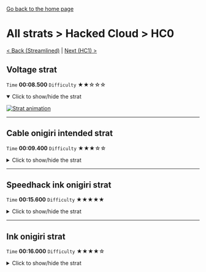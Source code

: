 [Go back to the home page](https://github.com/Doublevil/scbspeedrun)

# All strats > Hacked Cloud > HC0

[< Back (Streamlined)](https://github.com/Doublevil/scbspeedrun/blob/main/levels/all_lvl/P/Streamlined.md) | [Next (HC1) >](https://github.com/Doublevil/scbspeedrun/blob/main/levels/all_lvl/HC/HC1.md)

## Voltage strat

`Time` **00:08.500** `Difficulty` ★★☆☆☆
<details open>
  <summary>Click to show/hide the strat</summary>

  [![Strat animation](https://github.com/Doublevil/scbspeedrun/blob/main/media/levels/HC/HC0_VoltageStrat.webp)](https://github.com/Doublevil/scbspeedrun/blob/main/media/levels/HC/HC0_VoltageStrat.mp4?raw=true)
</details>

---
## Cable onigiri intended strat

`Time` **00:09.400** `Difficulty` ★★★☆☆
<details>
  <summary>Click to show/hide the strat</summary>

  [![Strat animation](https://github.com/Doublevil/scbspeedrun/blob/main/media/levels/HC/HC0_CableOnigiriStrat.webp)](https://github.com/Doublevil/scbspeedrun/blob/main/media/levels/HC/HC0_CableOnigiriStrat.mp4?raw=true)
</details>

---
## Speedhack ink onigiri strat

`Time` **00:15.600** `Difficulty` ★★★★★
<details>
  <summary>Click to show/hide the strat</summary>

  [![Strat animation](https://github.com/Doublevil/scbspeedrun/blob/main/media/levels/HC/HC0_S_InkOnigiri.webp)](https://github.com/Doublevil/scbspeedrun/blob/main/media/levels/HC/HC0_S_InkOnigiri.mp4?raw=true)

  **Notes**
  - Apart from a skip at the start and a double-jump + dash juggle near the end, this is the intended path for the onigiri.
  - If you don't feel confident enough in the juggle at the end, you can replace it by the intended succession of wall jumps, but these are slower, and probably at least equally difficult.
  - This is one of these strats where speedhack is only marginally faster, but way harder.
</details>

---
## Ink onigiri strat

`Time` **00:16.000** `Difficulty` ★★★★☆
<details>
  <summary>Click to show/hide the strat</summary>

  [![Strat animation](https://github.com/Doublevil/scbspeedrun/blob/main/media/levels/HC/HC0_InkOnigiriStrat.webp)](https://github.com/Doublevil/scbspeedrun/blob/main/media/levels/HC/HC0_InkOnigiriStrat.mp4?raw=true)

  **Notes**
  - Apart from a skip at the start and a double-jump + dash juggle near the end, this is the intended path for the onigiri.
  - If you don't feel confident enough in the juggle at the end, you can replace it by the intended succession of wall jumps, but these are slower, and probably at least equally difficult.
</details>
